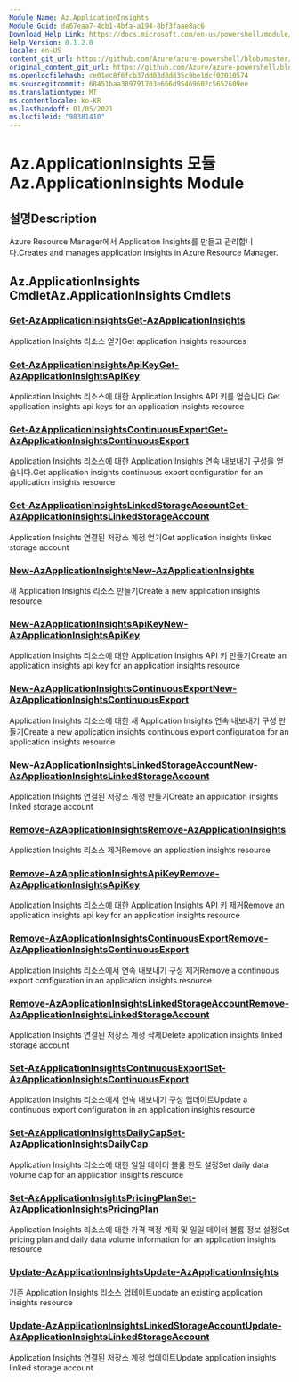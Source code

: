 ```yaml
---
Module Name: Az.ApplicationInsights
Module Guid: da67eaa7-4cb1-4bfa-a194-8bf3faae8ac6
Download Help Link: https://docs.microsoft.com/en-us/powershell/module/az.applicationinsights
Help Version: 0.1.2.0
Locale: en-US
content_git_url: https://github.com/Azure/azure-powershell/blob/master/src/ApplicationInsights/ApplicationInsights/help/Az.ApplicationInsights.md
original_content_git_url: https://github.com/Azure/azure-powershell/blob/master/src/ApplicationInsights/ApplicationInsights/help/Az.ApplicationInsights.md
ms.openlocfilehash: ce01ec8f6fcb37dd03d8d835c9be1dcf02010574
ms.sourcegitcommit: 68451baa389791703e666d95469602c5652609ee
ms.translationtype: MT
ms.contentlocale: ko-KR
ms.lasthandoff: 01/05/2021
ms.locfileid: "98381410"
---
```

# <span data-ttu-id="cf909-101">Az.ApplicationInsights 모듈</span><span class="sxs-lookup"><span data-stu-id="cf909-101">Az.ApplicationInsights Module</span></span>
## <span data-ttu-id="cf909-102">설명</span><span class="sxs-lookup"><span data-stu-id="cf909-102">Description</span></span>
<span data-ttu-id="cf909-103">Azure Resource Manager에서 Application Insights를 만들고 관리합니다.</span><span class="sxs-lookup"><span data-stu-id="cf909-103">Creates and manages application insights in Azure Resource Manager.</span></span>

## <span data-ttu-id="cf909-104">Az.ApplicationInsights Cmdlet</span><span class="sxs-lookup"><span data-stu-id="cf909-104">Az.ApplicationInsights Cmdlets</span></span>
### [<span data-ttu-id="cf909-105">Get-AzApplicationInsights</span><span class="sxs-lookup"><span data-stu-id="cf909-105">Get-AzApplicationInsights</span></span>](Get-AzApplicationInsights.md)
<span data-ttu-id="cf909-106">Application Insights 리소스 얻기</span><span class="sxs-lookup"><span data-stu-id="cf909-106">Get application insights resources</span></span>

### [<span data-ttu-id="cf909-107">Get-AzApplicationInsightsApiKey</span><span class="sxs-lookup"><span data-stu-id="cf909-107">Get-AzApplicationInsightsApiKey</span></span>](Get-AzApplicationInsightsApiKey.md)
<span data-ttu-id="cf909-108">Application Insights 리소스에 대한 Application Insights API 키를 얻습니다.</span><span class="sxs-lookup"><span data-stu-id="cf909-108">Get application insights api keys for an application insights resource</span></span>

### [<span data-ttu-id="cf909-109">Get-AzApplicationInsightsContinuousExport</span><span class="sxs-lookup"><span data-stu-id="cf909-109">Get-AzApplicationInsightsContinuousExport</span></span>](Get-AzApplicationInsightsContinuousExport.md)
<span data-ttu-id="cf909-110">Application Insights 리소스에 대한 Application Insights 연속 내보내기 구성을 얻습니다.</span><span class="sxs-lookup"><span data-stu-id="cf909-110">Get application insights continuous export configuration for an application insights resource</span></span>

### [<span data-ttu-id="cf909-111">Get-AzApplicationInsightsLinkedStorageAccount</span><span class="sxs-lookup"><span data-stu-id="cf909-111">Get-AzApplicationInsightsLinkedStorageAccount</span></span>](Get-AzApplicationInsightsLinkedStorageAccount.md)
<span data-ttu-id="cf909-112">Application Insights 연결된 저장소 계정 얻기</span><span class="sxs-lookup"><span data-stu-id="cf909-112">Get application insights linked storage account</span></span>

### [<span data-ttu-id="cf909-113">New-AzApplicationInsights</span><span class="sxs-lookup"><span data-stu-id="cf909-113">New-AzApplicationInsights</span></span>](New-AzApplicationInsights.md)
<span data-ttu-id="cf909-114">새 Application Insights 리소스 만들기</span><span class="sxs-lookup"><span data-stu-id="cf909-114">Create a new application insights resource</span></span>

### [<span data-ttu-id="cf909-115">New-AzApplicationInsightsApiKey</span><span class="sxs-lookup"><span data-stu-id="cf909-115">New-AzApplicationInsightsApiKey</span></span>](New-AzApplicationInsightsApiKey.md)
<span data-ttu-id="cf909-116">Application Insights 리소스에 대한 Application Insights API 키 만들기</span><span class="sxs-lookup"><span data-stu-id="cf909-116">Create an application insights api key for an application insights resource</span></span>

### [<span data-ttu-id="cf909-117">New-AzApplicationInsightsContinuousExport</span><span class="sxs-lookup"><span data-stu-id="cf909-117">New-AzApplicationInsightsContinuousExport</span></span>](New-AzApplicationInsightsContinuousExport.md)
<span data-ttu-id="cf909-118">Application Insights 리소스에 대한 새 Application Insights 연속 내보내기 구성 만들기</span><span class="sxs-lookup"><span data-stu-id="cf909-118">Create a new application insights continuous export configuration for an application insights resource</span></span>

### [<span data-ttu-id="cf909-119">New-AzApplicationInsightsLinkedStorageAccount</span><span class="sxs-lookup"><span data-stu-id="cf909-119">New-AzApplicationInsightsLinkedStorageAccount</span></span>](New-AzApplicationInsightsLinkedStorageAccount.md)
<span data-ttu-id="cf909-120">Application Insights 연결된 저장소 계정 만들기</span><span class="sxs-lookup"><span data-stu-id="cf909-120">Create an application insights linked storage account</span></span>

### [<span data-ttu-id="cf909-121">Remove-AzApplicationInsights</span><span class="sxs-lookup"><span data-stu-id="cf909-121">Remove-AzApplicationInsights</span></span>](Remove-AzApplicationInsights.md)
<span data-ttu-id="cf909-122">Application Insights 리소스 제거</span><span class="sxs-lookup"><span data-stu-id="cf909-122">Remove an application insights resource</span></span>

### [<span data-ttu-id="cf909-123">Remove-AzApplicationInsightsApiKey</span><span class="sxs-lookup"><span data-stu-id="cf909-123">Remove-AzApplicationInsightsApiKey</span></span>](Remove-AzApplicationInsightsApiKey.md)
<span data-ttu-id="cf909-124">Application Insights 리소스에 대한 Application Insights API 키 제거</span><span class="sxs-lookup"><span data-stu-id="cf909-124">Remove an application insights api key for an application insights resource</span></span>

### [<span data-ttu-id="cf909-125">Remove-AzApplicationInsightsContinuousExport</span><span class="sxs-lookup"><span data-stu-id="cf909-125">Remove-AzApplicationInsightsContinuousExport</span></span>](Remove-AzApplicationInsightsContinuousExport.md)
<span data-ttu-id="cf909-126">Application Insights 리소스에서 연속 내보내기 구성 제거</span><span class="sxs-lookup"><span data-stu-id="cf909-126">Remove a continuous export configuration in an application insights resource</span></span>

### [<span data-ttu-id="cf909-127">Remove-AzApplicationInsightsLinkedStorageAccount</span><span class="sxs-lookup"><span data-stu-id="cf909-127">Remove-AzApplicationInsightsLinkedStorageAccount</span></span>](Remove-AzApplicationInsightsLinkedStorageAccount.md)
<span data-ttu-id="cf909-128">Application Insights 연결된 저장소 계정 삭제</span><span class="sxs-lookup"><span data-stu-id="cf909-128">Delete application insights linked storage account</span></span>

### [<span data-ttu-id="cf909-129">Set-AzApplicationInsightsContinuousExport</span><span class="sxs-lookup"><span data-stu-id="cf909-129">Set-AzApplicationInsightsContinuousExport</span></span>](Set-AzApplicationInsightsContinuousExport.md)
<span data-ttu-id="cf909-130">Application Insights 리소스에서 연속 내보내기 구성 업데이트</span><span class="sxs-lookup"><span data-stu-id="cf909-130">Update a continuous export configuration in an application insights resource</span></span>

### [<span data-ttu-id="cf909-131">Set-AzApplicationInsightsDailyCap</span><span class="sxs-lookup"><span data-stu-id="cf909-131">Set-AzApplicationInsightsDailyCap</span></span>](Set-AzApplicationInsightsDailyCap.md)
<span data-ttu-id="cf909-132">Application Insights 리소스에 대한 일일 데이터 볼륨 한도 설정</span><span class="sxs-lookup"><span data-stu-id="cf909-132">Set daily data volume cap for an application insights resource</span></span>

### [<span data-ttu-id="cf909-133">Set-AzApplicationInsightsPricingPlan</span><span class="sxs-lookup"><span data-stu-id="cf909-133">Set-AzApplicationInsightsPricingPlan</span></span>](Set-AzApplicationInsightsPricingPlan.md)
<span data-ttu-id="cf909-134">Application Insights 리소스에 대한 가격 책정 계획 및 일일 데이터 볼륨 정보 설정</span><span class="sxs-lookup"><span data-stu-id="cf909-134">Set pricing plan and daily data volume information for an application insights resource</span></span>

### [<span data-ttu-id="cf909-135">Update-AzApplicationInsights</span><span class="sxs-lookup"><span data-stu-id="cf909-135">Update-AzApplicationInsights</span></span>](Update-AzApplicationInsights.md)
<span data-ttu-id="cf909-136">기존 Application Insights 리소스 업데이트</span><span class="sxs-lookup"><span data-stu-id="cf909-136">update an existing application insights resource</span></span>

### [<span data-ttu-id="cf909-137">Update-AzApplicationInsightsLinkedStorageAccount</span><span class="sxs-lookup"><span data-stu-id="cf909-137">Update-AzApplicationInsightsLinkedStorageAccount</span></span>](Update-AzApplicationInsightsLinkedStorageAccount.md)
<span data-ttu-id="cf909-138">Application Insights 연결된 저장소 계정 업데이트</span><span class="sxs-lookup"><span data-stu-id="cf909-138">Update application insights linked storage account</span></span>

